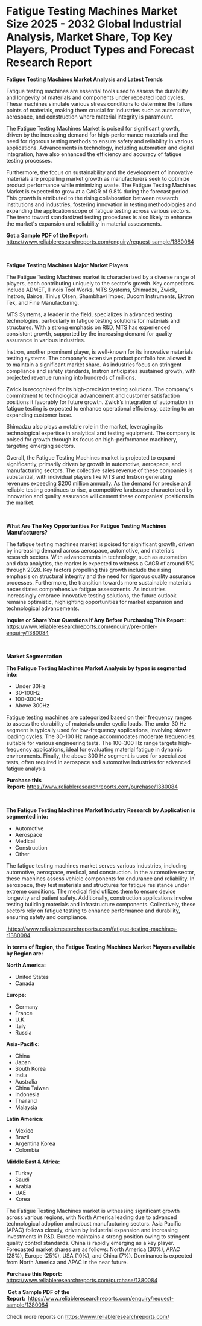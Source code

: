 <p><h1>Fatigue Testing Machines Market Size 2025 - 2032 Global Industrial Analysis, Market Share, Top Key Players, Product Types and Forecast Research Report</h1></p><p><strong>Fatigue Testing Machines Market Analysis and Latest Trends</strong></p>
<p><p>Fatigue testing machines are essential tools used to assess the durability and longevity of materials and components under repeated load cycles. These machines simulate various stress conditions to determine the failure points of materials, making them crucial for industries such as automotive, aerospace, and construction where material integrity is paramount.</p><p>The Fatigue Testing Machines Market is poised for significant growth, driven by the increasing demand for high-performance materials and the need for rigorous testing methods to ensure safety and reliability in various applications. Advancements in technology, including automation and digital integration, have also enhanced the efficiency and accuracy of fatigue testing processes.</p><p>Furthermore, the focus on sustainability and the development of innovative materials are propelling market growth as manufacturers seek to optimize product performance while minimizing waste. The Fatigue Testing Machines Market is expected to grow at a CAGR of 9.8% during the forecast period. This growth is attributed to the rising collaboration between research institutions and industries, fostering innovation in testing methodologies and expanding the application scope of fatigue testing across various sectors. The trend toward standardized testing procedures is also likely to enhance the market's expansion and reliability in material assessments.</p></p>
<p><strong>Get a Sample PDF of the Report:&nbsp;</strong> <a href="https://www.reliableresearchreports.com/enquiry/request-sample/1380084?utm_campaign=3030&utm_medium=2&utm_source=Github&utm_content=ia&utm_term=11042025&utm_id=fatigue-testing-machines">https://www.reliableresearchreports.com/enquiry/request-sample/1380084</a></p>
<p>&nbsp;</p>
<p><strong>Fatigue Testing Machines Major Market Players</strong></p>
<p><p>The Fatigue Testing Machines market is characterized by a diverse range of players, each contributing uniquely to the sector's growth. Key competitors include ADMET, Illinois Tool Works, MTS Systems, Shimadzu, Zwick, Instron, Bairoe, Tinius Olsen, Shambhavi Impex, Ducom Instruments, Ektron Tek, and Fine Manufacturing.</p><p>MTS Systems, a leader in the field, specializes in advanced testing technologies, particularly in fatigue testing solutions for materials and structures. With a strong emphasis on R&D, MTS has experienced consistent growth, supported by the increasing demand for quality assurance in various industries.</p><p>Instron, another prominent player, is well-known for its innovative materials testing systems. The company's extensive product portfolio has allowed it to maintain a significant market share. As industries focus on stringent compliance and safety standards, Instron anticipates sustained growth, with projected revenue running into hundreds of millions.</p><p>Zwick is recognized for its high-precision testing solutions. The company's commitment to technological advancement and customer satisfaction positions it favorably for future growth. Zwick’s integration of automation in fatigue testing is expected to enhance operational efficiency, catering to an expanding customer base.</p><p>Shimadzu also plays a notable role in the market, leveraging its technological expertise in analytical and testing equipment. The company is poised for growth through its focus on high-performance machinery, targeting emerging sectors.</p><p>Overall, the Fatigue Testing Machines market is projected to expand significantly, primarily driven by growth in automotive, aerospace, and manufacturing sectors. The collective sales revenue of these companies is substantial, with individual players like MTS and Instron generating revenues exceeding $200 million annually. As the demand for precise and reliable testing continues to rise, a competitive landscape characterized by innovation and quality assurance will cement these companies' positions in the market.</p></p>
<p>&nbsp;</p>
<p><strong>What Are The Key Opportunities For Fatigue Testing Machines Manufacturers?</strong></p>
<p><p>The fatigue testing machines market is poised for significant growth, driven by increasing demand across aerospace, automotive, and materials research sectors. With advancements in technology, such as automation and data analytics, the market is expected to witness a CAGR of around 5% through 2028. Key factors propelling this growth include the rising emphasis on structural integrity and the need for rigorous quality assurance processes. Furthermore, the transition towards more sustainable materials necessitates comprehensive fatigue assessments. As industries increasingly embrace innovative testing solutions, the future outlook remains optimistic, highlighting opportunities for market expansion and technological advancements.</p></p>
<p><strong>Inquire or Share Your Questions If Any Before Purchasing This Report:</strong> <a href="https://www.reliableresearchreports.com/enquiry/pre-order-enquiry/1380084?utm_campaign=3030&utm_medium=2&utm_source=Github&utm_content=ia&utm_term=11042025&utm_id=fatigue-testing-machines">https://www.reliableresearchreports.com/enquiry/pre-order-enquiry/1380084</a></p>
<p>&nbsp;</p>
<p><strong>Market Segmentation</strong></p>
<p><strong>The Fatigue Testing Machines Market Analysis by types is segmented into:</strong></p>
<p><ul><li>Under 30Hz</li><li>30-100Hz</li><li>100-300Hz</li><li>Above 300Hz</li></ul></p>
<p><p>Fatigue testing machines are categorized based on their frequency ranges to assess the durability of materials under cyclic loads. The under 30 Hz segment is typically used for low-frequency applications, involving slower loading cycles. The 30-100 Hz range accommodates moderate frequencies, suitable for various engineering tests. The 100-300 Hz range targets high-frequency applications, ideal for evaluating material fatigue in dynamic environments. Finally, the above 300 Hz segment is used for specialized tests, often required in aerospace and automotive industries for advanced fatigue analysis.</p></p>
<p><strong>Purchase this Report:&nbsp;</strong><a href="https://www.reliableresearchreports.com/purchase/1380084?utm_campaign=3030&utm_medium=2&utm_source=Github&utm_content=ia&utm_term=11042025&utm_id=fatigue-testing-machines">https://www.reliableresearchreports.com/purchase/1380084</a></p>
<p>&nbsp;</p>
<p><strong>The Fatigue Testing Machines Market Industry Research by Application is segmented into:</strong></p>
<p><ul><li>Automotive</li><li>Aerospace</li><li>Medical</li><li>Construction</li><li>Other</li></ul></p>
<p><p>The fatigue testing machines market serves various industries, including automotive, aerospace, medical, and construction. In the automotive sector, these machines assess vehicle components for endurance and reliability. In aerospace, they test materials and structures for fatigue resistance under extreme conditions. The medical field utilizes them to ensure device longevity and patient safety. Additionally, construction applications involve testing building materials and infrastructure components. Collectively, these sectors rely on fatigue testing to enhance performance and durability, ensuring safety and compliance.</p></p>
<p><a href="https://www.reliableresearchreports.com/fatigue-testing-machines-r1380084?utm_campaign=3030&utm_medium=2&utm_source=Github&utm_content=ia&utm_term=11042025&utm_id=fatigue-testing-machines">&nbsp;https://www.reliableresearchreports.com/fatigue-testing-machines-r1380084</a></p>
<p><strong>In terms of Region, the Fatigue Testing Machines Market Players available by Region are:</strong></p>
<p>
    <p> <strong> North America: </strong>
        <ul>
            <li>United States</li>
            <li>Canada</li>
        </ul>
        </p> 
    <p> <strong> Europe: </strong>
        <ul>
            <li>Germany</li>
            <li>France</li>
            <li>U.K.</li>
            <li>Italy</li>
            <li>Russia</li>
        </ul>
        </p> 
    <p> <strong> Asia-Pacific: </strong>
        <ul>
            <li>China</li>
            <li>Japan</li>
            <li>South Korea</li>
            <li>India</li>
            <li>Australia</li>
            <li>China Taiwan</li>
            <li>Indonesia</li>
            <li>Thailand</li>
            <li>Malaysia</li>
        </ul>
        </p> 
    <p> <strong> Latin America: </strong>
        <ul>
            <li>Mexico</li>
            <li>Brazil</li>
            <li>Argentina Korea</li>
            <li>Colombia</li>
        </ul>
        </p> 
    <p> <strong> Middle East & Africa: </strong>
        <ul>
            <li>Turkey</li>
            <li>Saudi</li>
            <li>Arabia</li>
            <li>UAE</li>
            <li>Korea</li>
        </ul>
    </p>
    </p>
<p><p>The Fatigue Testing Machines market is witnessing significant growth across various regions, with North America leading due to advanced technological adoption and robust manufacturing sectors. Asia Pacific (APAC) follows closely, driven by industrial expansion and increasing investments in R&D. Europe maintains a strong position owing to stringent quality control standards. China is rapidly emerging as a key player. Forecasted market shares are as follows: North America (30%), APAC (28%), Europe (25%), USA (10%), and China (7%). Dominance is expected from North America and APAC in the near future.</p></p>
<p><strong>Purchase this Report: </strong><a href="https://www.reliableresearchreports.com/purchase/1380084?utm_campaign=3030&utm_medium=2&utm_source=Github&utm_content=ia&utm_term=11042025&utm_id=fatigue-testing-machines">https://www.reliableresearchreports.com/purchase/1380084</a></p>
<p>&nbsp;<strong>Get a Sample PDF of the Report:&nbsp;&nbsp;</strong><a href="https://www.reliableresearchreports.com/enquiry/request-sample/1380084?utm_campaign=3030&utm_medium=2&utm_source=Github&utm_content=ia&utm_term=11042025&utm_id=fatigue-testing-machines">https://www.reliableresearchreports.com/enquiry/request-sample/1380084</a></p>
<p><strong></strong></p>
<p>Check more reports on <a href="https://www.reliableresearchreports.com/?utm_campaign=3030&utm_medium=2&utm_source=Github&utm_content=ia&utm_term=11042025&utm_id=fatigue-testing-machines">https://www.reliableresearchreports.com/</a></p>